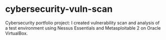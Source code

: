# cybersecurity-vuln-scan
Cybersecurity portfolio project: I created vulnerability scan and analysis of a test environment using Nessus Essentials and Metasploitable 2 on Oracle VirtualBox.
